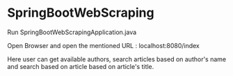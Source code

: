 # SpringBootWebScraping

Run SpringBootWebScrapingApplication.java

Open Browser and open the mentioned URL : localhost:8080/index

Here user can get available authors, search articles based on author's name and search based on article based on article's title.
